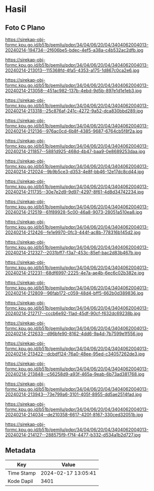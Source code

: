 # Hasil

## Foto C Plano

https://sirekap-obj-formc.kpu.go.id/b51b/pemilu/pdpr/34/04/06/20/04/3404062004013-20240214-194734--2f606be5-bdec-4ef5-a38a-c4b532ac2dfb.jpg

https://sirekap-obj-formc.kpu.go.id/b51b/pemilu/pdpr/34/04/06/20/04/3404062004013-20240214-213013--115368fd-4fa5-4353-a175-1d867c0ca2e6.jpg

https://sirekap-obj-formc.kpu.go.id/b51b/pemilu/pdpr/34/04/06/20/04/3404062004013-20240214-213058--451ac982-137b-4ebd-9d5b-897e1d1e1eb3.jpg

https://sirekap-obj-formc.kpu.go.id/b51b/pemilu/pdpr/34/04/06/20/04/3404062004013-20240214-213318--25c876af-241c-4272-9a52-dca830bbd289.jpg

https://sirekap-obj-formc.kpu.go.id/b51b/pemilu/pdpr/34/04/06/20/04/3404062004013-20240214-212136--976ac0cd-6b8f-4385-9687-6764cb5f8f2a.jpg

https://sirekap-obj-formc.kpu.go.id/b51b/pemilu/pdpr/34/04/06/20/04/3404062004013-20240214-211857--5881d925-468d-4b47-baa9-0e8689253daa.jpg

https://sirekap-obj-formc.kpu.go.id/b51b/pemilu/pdpr/34/04/06/20/04/3404062004013-20240214-212024--9b9b5ce3-d353-4e8f-bb46-12e17dc8cd44.jpg

https://sirekap-obj-formc.kpu.go.id/b51b/pemilu/pdpr/34/04/06/20/04/3404062004013-20240214-211735--30e7e2d9-9d97-4297-8f61-4d8d34742234.jpg

https://sirekap-obj-formc.kpu.go.id/b51b/pemilu/pdpr/34/04/06/20/04/3404062004013-20240214-212519--61f89928-5c00-46a8-9073-28051a510ea8.jpg

https://sirekap-obj-formc.kpu.go.id/b51b/pemilu/pdpr/34/04/06/20/04/3404062004013-20240214-212426--fe1e9970-0fc3-444f-ac8b-778316b145d2.jpg

https://sirekap-obj-formc.kpu.go.id/b51b/pemilu/pdpr/34/04/06/20/04/3404062004013-20240214-212327--2031bff7-f3a7-453c-85ef-bac2d83b467b.jpg

https://sirekap-obj-formc.kpu.go.id/b51b/pemilu/pdpr/34/04/06/20/04/3404062004013-20240214-212231--68df6997-2225-4e7a-ae4b-6ec6c02b382e.jpg

https://sirekap-obj-formc.kpu.go.id/b51b/pemilu/pdpr/34/04/06/20/04/3404062004013-20240214-212809--96fab172-c059-48d4-bff5-662b0d389836.jpg

https://sirekap-obj-formc.kpu.go.id/b51b/pemilu/pdpr/34/04/06/20/04/3404062004013-20240214-212717--cccb6e92-11ad-45df-90cf-f632dc69238b.jpg

https://sirekap-obj-formc.kpu.go.id/b51b/pemilu/pdpr/34/04/06/20/04/3404062004013-20240214-212633--d96bfe90-8162-4dd6-9a4d-7b7599e1f556.jpg

https://sirekap-obj-formc.kpu.go.id/b51b/pemilu/pdpr/34/04/06/20/04/3404062004013-20240214-213422--dcbdf124-76a0-48ee-95ed-c34057262de3.jpg

https://sirekap-obj-formc.kpu.go.id/b51b/pemilu/pdpr/34/04/06/20/04/3404062004013-20240214-213848--c56258d9-a93f-465a-9eab-6b73ad381768.jpg

https://sirekap-obj-formc.kpu.go.id/b51b/pemilu/pdpr/34/04/06/20/04/3404062004013-20240214-213943--73e799a6-3101-405f-8955-dd5ae2514fad.jpg

https://sirekap-obj-formc.kpu.go.id/b51b/pemilu/pdpr/34/04/06/20/04/3404062004013-20240214-214034--de210358-6617-420f-8167-330ced32051b.jpg

https://sirekap-obj-formc.kpu.go.id/b51b/pemilu/pdpr/34/04/06/20/04/3404062004013-20240214-214127--288575f9-f7f4-4477-b332-d534a1b2d727.jpg


## Metadata

| Key        | Value               |
| ---------- | ------------------- |
| Time Stamp | 2024-02-17 13:05:41 |
| Kode Dapil | 3401                |



